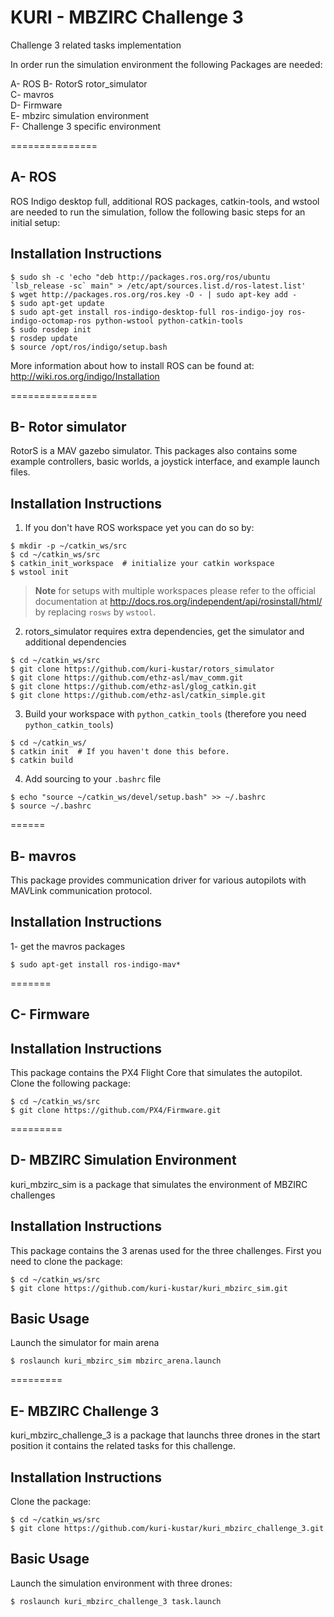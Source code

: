 # KURI - MBZIRC Challenge 3

Challenge 3 related tasks implementation

In order run the simulation environment the following Packages are needed: 

A- ROS
B- RotorS rotor_simulator    
C- mavros     
D- Firmware     
E- mbzirc simulation environment    
F- Challenge 3 specific environment    

===============
##  A- ROS

 ROS Indigo desktop full, additional ROS packages, catkin-tools, and wstool are needed to run the simulation, follow the following basic steps for an initial setup:

Installation Instructions
-------------------------

 ```
 $ sudo sh -c 'echo "deb http://packages.ros.org/ros/ubuntu `lsb_release -sc` main" > /etc/apt/sources.list.d/ros-latest.list'
 $ wget http://packages.ros.org/ros.key -O - | sudo apt-key add -
 $ sudo apt-get update
 $ sudo apt-get install ros-indigo-desktop-full ros-indigo-joy ros-indigo-octomap-ros python-wstool python-catkin-tools
 $ sudo rosdep init
 $ rosdep update
 $ source /opt/ros/indigo/setup.bash
 ```
More information about how to install ROS can be found at: http://wiki.ros.org/indigo/Installation

===============
##  B- Rotor simulator
RotorS is a MAV gazebo simulator.
This packages also contains some example controllers, basic worlds, a joystick interface, and example launch files.

Installation Instructions
-------------------------

 1. If you don't have ROS workspace yet you can do so by:

 ```
 $ mkdir -p ~/catkin_ws/src
 $ cd ~/catkin_ws/src
 $ catkin_init_workspace  # initialize your catkin workspace
 $ wstool init
 ```
 > **Note** for setups with multiple workspaces please refer to the official documentation at http://docs.ros.org/independent/api/rosinstall/html/ by replacing `rosws` by `wstool`.
 
 2. rotors_simulator requires extra dependencies, get the simulator and additional dependencies

 ```
 $ cd ~/catkin_ws/src
 $ git clone https://github.com/kuri-kustar/rotors_simulator 
 $ git clone https://github.com/ethz-asl/mav_comm.git
 $ git clone https://github.com/ethz-asl/glog_catkin.git
 $ git clone https://github.com/ethz-asl/catkin_simple.git 
 ```
 3. Build your workspace with `python_catkin_tools` (therefore you need `python_catkin_tools`)

   ```
   $ cd ~/catkin_ws/
   $ catkin init  # If you haven't done this before.
   $ catkin build
   ```

 4. Add sourcing to your `.bashrc` file

   ```
   $ echo "source ~/catkin_ws/devel/setup.bash" >> ~/.bashrc
   $ source ~/.bashrc
   ```

====== 
## B- mavros 

This package provides communication driver for various autopilots with MAVLink communication protocol. 

Installation Instructions
-------------------------
1- get the mavros packages 
 ```
$ sudo apt-get install ros-indigo-mav* 
```

=======
## C- Firmware

Installation Instructions
-------------------------
This package contains the PX4 Flight Core that simulates the autopilot. Clone the following package: 
 ```
 $ cd ~/catkin_ws/src
 $ git clone https://github.com/PX4/Firmware.git
 ```
 
========= 
## D- MBZIRC Simulation Environment  

kuri_mbzirc_sim is a package that simulates the environment of MBZIRC challenges 
 
Installation Instructions
-------------------------
 This package contains the 3 arenas used for the three challenges. First you need to clone the package: 
  ```
 $ cd ~/catkin_ws/src
 $ git clone https://github.com/kuri-kustar/kuri_mbzirc_sim.git
 ```
Basic Usage
-----------

Launch the simulator for main arena 

```
$ roslaunch kuri_mbzirc_sim mbzirc_arena.launch
```
========= 

## E- MBZIRC Challenge 3 

kuri_mbzirc_challenge_3 is a package that launchs three drones in the start position it contains the related tasks for this challenge. 

Installation Instructions
-------------------------
Clone the package: 
  ```
 $ cd ~/catkin_ws/src
 $ git clone https://github.com/kuri-kustar/kuri_mbzirc_challenge_3.git
 ```
 
 Basic Usage
-----------

Launch the simulation environment with three drones:

```
$ roslaunch kuri_mbzirc_challenge_3 task.launch
```
